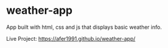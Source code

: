 # weather-app
App built with html, css and js that displays basic weather info.

Live Project: https://afer1991.github.io/weather-app/